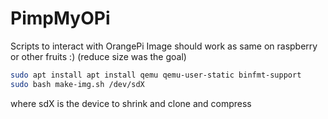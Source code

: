 # PimpMyOPi
Scripts to interact with OrangePi Image should work as same on raspberry or other fruits :) (reduce size was the goal)
```bash
sudo apt install apt install qemu qemu-user-static binfmt-support
sudo bash make-img.sh /dev/sdX
```
where sdX is the device to shrink and clone and compress


